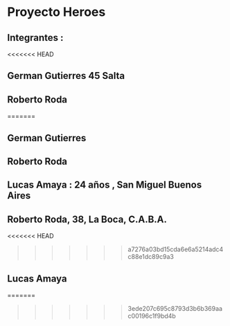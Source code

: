 # Proyecto Heroes
## Integrantes :
<<<<<<< HEAD
## German Gutierres 45 Salta
## Roberto Roda
=======
## German Gutierres
## Roberto Roda
## Lucas Amaya : 24 años , San Miguel Buenos Aires
## Roberto Roda, 38, La Boca, C.A.B.A.
<<<<<<< HEAD
>>>>>>> a7276a03bd15cda6e6a5214adc4c88e1dc89c9a3
## Lucas Amaya
=======

>>>>>>> 3ede207c695c8793d3b6b369aac00196c1f9bd4b
